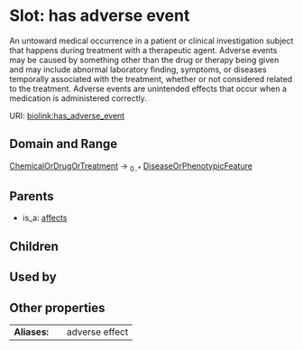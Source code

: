 
# Slot: has adverse event


An untoward medical occurrence in a patient or clinical investigation subject that happens during treatment  with a therapeutic agent. Adverse events may be caused by something  other than the drug or therapy being given and may include abnormal laboratory finding, symptoms, or  diseases temporally associated with the treatment, whether or not considered related to the treatment.  Adverse events are unintended effects that occur when a medication is administered correctly.

URI: [biolink:has_adverse_event](https://w3id.org/biolink/vocab/has_adverse_event)


## Domain and Range

[ChemicalOrDrugOrTreatment](ChemicalOrDrugOrTreatment.md) &#8594;  <sub>0..\*</sub> [DiseaseOrPhenotypicFeature](DiseaseOrPhenotypicFeature.md)

## Parents

 *  is_a: [affects](affects.md)

## Children


## Used by


## Other properties

|  |  |  |
| --- | --- | --- |
| **Aliases:** | | adverse effect |

